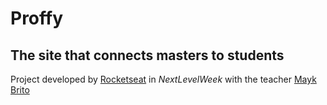 # Proffy
 
 ## The site that connects masters to students
 
 Project developed by [Rocketseat](https://github.com/rocketseat) in *NextLevelWeek* with the teacher [Mayk Brito](https://github.com/maykbrito)
